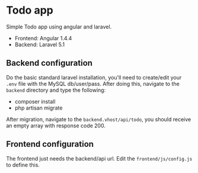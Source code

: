 # Todo app
Simple Todo app using angular and laravel.

- Frontend: Angular 1.4.4
- Backend: Laravel 5.1

## Backend configuration
Do the basic standard laravel installation, you'll need to create/edit your `.env` file with the MySQL db/user/pass. After doing this, navigate to the `backend` directory and type the following:
- composer install
- php artisan migrate

After migration, navigate to the `backend.vhost/api/todo`, you should receive an empty array with response code 200.


## Frontend configuration
The frontend just needs the backend/api url. Edit the `frontend/js/config.js` to define this.
